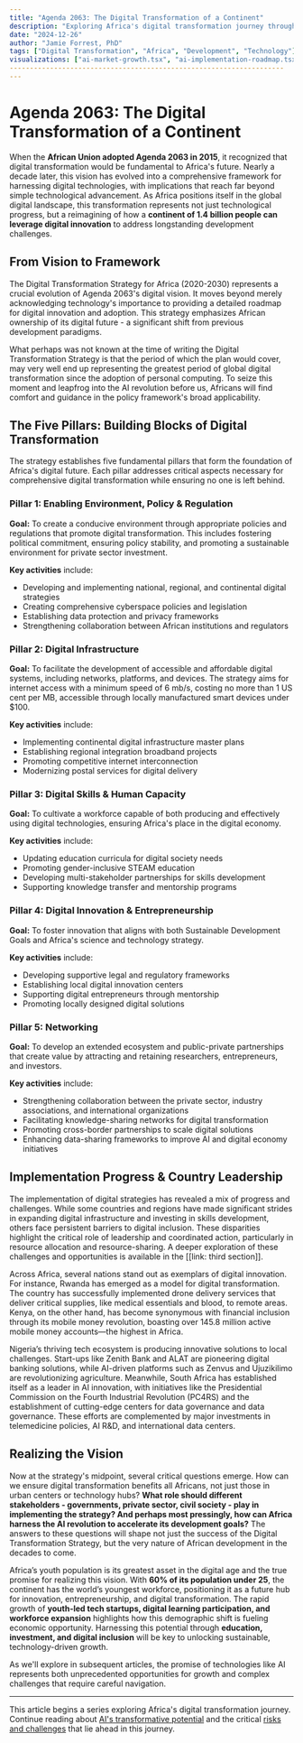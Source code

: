 ```yaml
---
title: "Agenda 2063: The Digital Transformation of a Continent"
description: "Exploring Africa's digital transformation journey through the lens of Agenda 2063's strategic framework and implementation progress."
date: "2024-12-26"
author: "Jamie Forrest, PhD"
tags: ["Digital Transformation", "Africa", "Development", "Technology"]
visualizations: ["ai-market-growth.tsx", "ai-implementation-roadmap.tsx", "implementation-progres.tsx", "youth-development.tsx",]
--------------------------------------------------------------------
---
```


# Agenda 2063: The Digital Transformation of a Continent

When the **African Union adopted Agenda 2063 in 2015**, it recognized that digital transformation would be fundamental to Africa's future. Nearly a decade later, this vision has evolved into a comprehensive framework for harnessing digital technologies, with implications that reach far beyond simple technological advancement. As Africa positions itself in the global digital landscape, this transformation represents not just technological progress, but a reimagining of how a **continent of 1.4 billion people can leverage digital innovation** to address longstanding development challenges.

## From Vision to Framework

The Digital Transformation Strategy for Africa (2020-2030) represents a crucial evolution of Agenda 2063's digital vision. It moves beyond merely acknowledging technology's importance to providing a detailed roadmap for digital innovation and adoption. This strategy emphasizes African ownership of its digital future - a significant shift from previous development paradigms.

What perhaps was not known at the time of writing the Digital Transformation Strategy is that the period of which the plan would cover, may very well end up representing the greatest period of global digital transformation since the adoption of personal computing. To seize this moment and leapfrog into the AI revolution before us, Africans will find comfort and guidance in the policy framework's broad applicability.

## The Five Pillars: Building Blocks of Digital Transformation

The strategy establishes five fundamental pillars that form the foundation of Africa's digital future. Each pillar addresses critical aspects necessary for comprehensive digital transformation while ensuring no one is left behind.

### Pillar 1: Enabling Environment, Policy & Regulation

**Goal:** To create a conducive environment through appropriate policies and regulations that promote digital transformation. This includes fostering political commitment, ensuring policy stability, and promoting a sustainable environment for private sector investment.

**Key activities** include:

- Developing and implementing national, regional, and continental digital strategies
- Creating comprehensive cyberspace policies and legislation
- Establishing data protection and privacy frameworks
- Strengthening collaboration between African institutions and regulators

### Pillar 2: Digital Infrastructure

**Goal:** To facilitate the development of accessible and affordable digital systems, including networks, platforms, and devices. The strategy aims for internet access with a minimum speed of 6 mb/s, costing no more than 1 US cent per MB, accessible through locally manufactured smart devices under \$100.

**Key activities** include:

- Implementing continental digital infrastructure master plans
- Establishing regional integration broadband projects
- Promoting competitive internet interconnection
- Modernizing postal services for digital delivery

### Pillar 3: Digital Skills & Human Capacity

**Goal:** To cultivate a workforce capable of both producing and effectively using digital technologies, ensuring Africa's place in the digital economy.

**Key activities** include:

- Updating education curricula for digital society needs
- Promoting gender-inclusive STEAM education
- Developing multi-stakeholder partnerships for skills development
- Supporting knowledge transfer and mentorship programs

### Pillar 4: Digital Innovation & Entrepreneurship

**Goal:** To foster innovation that aligns with both Sustainable Development Goals and Africa's science and technology strategy.

**Key activities** include:

- Developing supportive legal and regulatory frameworks
- Establishing local digital innovation centers
- Supporting digital entrepreneurs through mentorship
- Promoting locally designed digital solutions

### Pillar 5: Networking

**Goal:** To develop an extended ecosystem and public-private partnerships that create value by attracting and retaining researchers, entrepreneurs, and investors.

**Key activities** include:

- Strengthening collaboration between the private sector, industry associations, and international organizations
- Facilitating knowledge-sharing networks for digital transformation
- Promoting cross-border partnerships to scale digital solutions
- Enhancing data-sharing frameworks to improve AI and digital economy initiatives



## Implementation Progress & Country Leadership


The implementation of digital strategies has revealed a mix of progress and challenges. While some countries and regions have made significant strides in expanding digital infrastructure and investing in skills development, others face persistent barriers to digital inclusion. These disparities highlight the critical role of leadership and coordinated action, particularly in resource allocation and resource-sharing. A deeper exploration of these challenges and opportunities is available in the [[link: third section]].  

Across Africa, several nations stand out as exemplars of digital innovation. For instance, Rwanda has emerged as a model for digital transformation. The country has successfully implemented drone delivery services that deliver critical supplies, like medical essentials and blood, to remote areas. Kenya, on the other hand, has become synonymous with financial inclusion through its mobile money revolution, boasting over 145.8 million active mobile money accounts—the highest in Africa.  

Nigeria’s thriving tech ecosystem is producing innovative solutions to local challenges. Start-ups like Zenith Bank and ALAT are pioneering digital banking solutions, while AI-driven platforms such as Zenvus and Ujuzikilimo are revolutionizing agriculture. Meanwhile, South Africa has established itself as a leader in AI innovation, with initiatives like the Presidential Commission on the Fourth Industrial Revolution (PC4RS) and the establishment of cutting-edge centers for data governance and data governance. These efforts are complemented by major investments in telemedicine policies, AI R&D, and international data centers.  



## Realizing the Vision

Now at the strategy's midpoint, several critical questions emerge. How can we ensure digital transformation benefits all Africans, not just those in urban centers or technology hubs? **What role should different stakeholders - governments, private sector, civil society - play in implementing the strategy? And perhaps most pressingly, how can Africa harness the AI revolution to accelerate its development goals?** The answers to these questions will shape not just the success of the Digital Transformation Strategy, but the very nature of African development in the decades to come. 

Africa’s youth population is its greatest asset in the digital age and the true promise for realizing this vision. With **60% of its population under 25**, the continent has the world’s youngest workforce, positioning it as a future hub for innovation, entrepreneurship, and digital transformation. The rapid growth of **youth-led tech startups, digital learning participation, and workforce expansion** highlights how this demographic shift is fueling economic opportunity. Harnessing this potential through **education, investment, and digital inclusion** will be key to unlocking sustainable, technology-driven growth.

As we'll explore in subsequent articles, the promise of technologies like AI represents both unprecedented opportunities for growth and complex challenges that require careful navigation.

---

This article begins a series exploring Africa's digital transformation journey. Continue reading about [AI's transformative potential](/blog/ai-future) and the critical [risks and challenges](/blog/digital-transformation-risks) that lie ahead in this journey.

